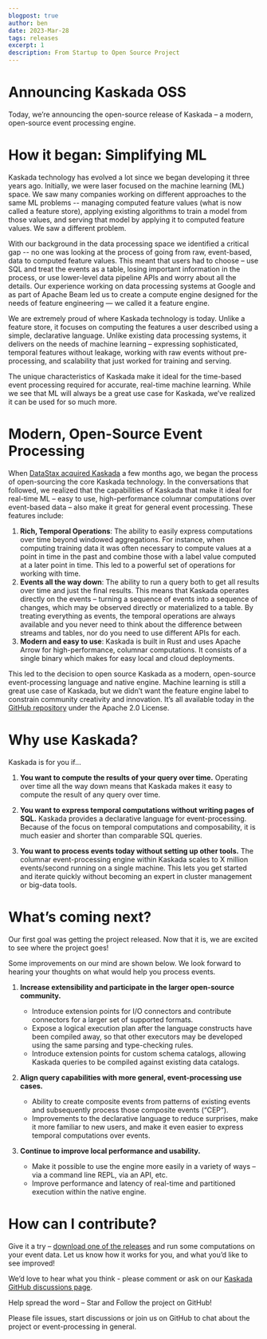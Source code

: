 ```yaml
---
blogpost: true
author: ben
date: 2023-Mar-28
tags: releases
excerpt: 1
description: From Startup to Open Source Project
---
```


# Announcing Kaskada OSS

Today, we’re announcing the open-source release of Kaskada – a modern, open-source event processing engine.

# How it began: Simplifying ML

Kaskada technology has evolved a lot since we began developing it three years ago. Initially, we were laser focused on the machine learning (ML) space. We saw many companies working on different approaches to the same ML problems -- managing computed feature values (what is now called a feature store), applying existing algorithms to train a model from those values, and serving that model by applying it to computed feature values. We saw a different problem.

With our background in the data processing space we identified a critical gap -- no one was looking at the process of going from raw, event-based, data to computed feature values. This meant that users had to choose – use SQL and treat the events as a table, losing important information in the process, or use lower-level data pipeline APIs and worry about all the details. Our experience working on data processing systems at Google and as part of Apache Beam led us to create a compute engine designed for the needs of feature engineering — we called it a feature engine.

We are extremely proud of where Kaskada technology is today. Unlike a feature store, it focuses on computing the features a user described using a simple, declarative language. Unlike existing data processing systems, it delivers on the needs of machine learning – expressing sophisticated, temporal features without leakage, working with raw events without pre-processing, and scalability that just worked for training and serving.

The unique characteristics of Kaskada make it ideal for the time-based event processing required for accurate, real-time machine learning. While we see that ML will always be a great use case for Kaskada, we’ve realized it can be used for so much more.

# Modern, Open-Source Event Processing

When [DataStax acquired Kaskada](https://www.datastax.com/press-release/datastax-acquires-machine-learning-company-kaskada-to-unlock-real-time-ai) a few months ago, we began the process of open-sourcing the core Kaskada technology. In the conversations that followed, we realized that the capabilities of Kaskada that make it ideal for real-time ML – easy to use, high-performance columnar computations over event-based data – also make it great for general event processing. These features include:

1. **Rich, Temporal Operations**: The ability to easily express computations over time beyond windowed aggregations. For instance, when computing training data it was often necessary to compute values at a point in time in the past and combine those with a label value computed at a later point in time. This led to a powerful set of operations for working with time.
2. **Events all the way down**: The ability to run a query both to get all results over time and just the final results. This means that Kaskada operates directly on the events – turning a sequence of events into a sequence of changes, which may be observed directly or materialized to a table. By treating everything as events, the temporal operations are always available and you never need to think about the difference between streams and tables, nor do you need to use different APIs for each.
3. **Modern and easy to use**: Kaskada is built in Rust and uses Apache Arrow for high-performance, columnar computations. It consists of a single binary which makes for easy local and cloud deployments.


This led to the decision to open source Kaskada as a modern, open-source event-processing language and native engine. Machine learning is still a great use case of Kaskada, but we didn’t want the feature engine label to constrain community creativity and innovation. It’s all available today in the [GitHub repository](https://github.com/kaskada-ai/kaskada) under the Apache 2.0 License.

# Why use Kaskada?

Kaskada is for you if…

1. **You want to compute the results of your query over time.**
Operating over time all the way down means that Kaskada makes it easy to compute the result of any query over time.

2. **You want to express temporal computations without writing pages of SQL.**
Kaskada provides a declarative language for event-processing. Because of the focus on temporal computations and composability, it is much easier and shorter than comparable SQL queries.

3. **You want to process events today without setting up other tools.**
The columnar event-processing engine within Kaskada scales to X million events/second running on a single machine. This lets you get started and iterate quickly without becoming an expert in cluster management or big-data tools.


# What’s coming next?

Our first goal was getting the project released. Now that it is, we are excited to see where the project goes!

Some improvements on our mind are shown below. We look forward to hearing your thoughts on what would help you process events.

1.  **Increase extensibility and participate in the larger open-source community.**
    - Introduce extension points for I/O connectors and contribute connectors for a larger set of supported formats.
    - Expose a logical execution plan after the language constructs have been compiled away, so that other executors may be developed using the same parsing and type-checking rules.
    - Introduce extension points for custom schema catalogs, allowing Kaskada queries to be compiled against existing data catalogs.

2. **Align query capabilities with more general, event-processing use cases.**
    - Ability to create composite events from patterns of existing events and subsequently process those composite events (“CEP”).
    - Improvements to the declarative language to reduce surprises, make it more familiar to new users, and make it even easier to express temporal computations over events.

3.  **Continue to improve local performance and usability.**
    - Make it possible to use the engine more easily in a variety of ways – via a command line REPL, via an API, etc.
    - Improve performance and latency of real-time and partitioned execution within the native engine.

# How can I contribute?

Give it a try – [download one of the releases](https://github.com/kaskada-ai/kaskada/releases) and run some computations on your event data. Let us know how it works for you, and what you’d like to see improved!

We’d love to hear what you think - please comment or ask on our [Kaskada GitHub discussions page](https://github.com/kaskada-ai/kaskada/discussions).

Help spread the word – Star and Follow the project on GitHub!

Please file issues, start discussions or join us on GitHub to chat about the project or event-processing in general.